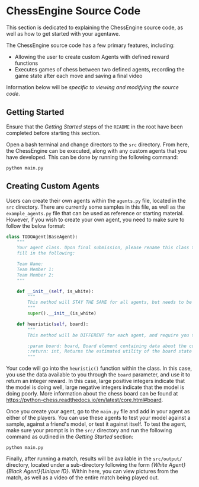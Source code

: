 # ChessEngine Source Code

This section is dedicated to explaining the ChessEngine source code, as well as how to get started with your agentawe. 

The ChessEngine source code has a few primary features, including:
- Allowing the user to create custom Agents with defined reward functions
- Executes games of chess between two defined agents, recording the game state after each move and saving a final video

Information below will be *specific to viewing and modifying the source code*.

## Getting Started

Ensure that the *Getting Started* steps of the `README` in the root have been completed before starting this section.

Open a bash terminal and change directors to the `src` directory. From here, the ChessEngine can be executed, along with any custom agents that you have developed. This can be done by running the following command:

```
python main.py
```

## Creating Custom Agents

Users can create their own agents within the `agents.py` file, located in the `src` directory. There are currently some samples in this file, as well as the `example_agents.py` file that can be used as reference or starting material. However, if you wish to create your own agent, you need to make sure to follow the below format:

```python
class TODOAgent(BaseAgent):
    """
    Your agent class. Upon final submission, please rename this class to {Team Name}Agent.py, and
    fill in the following:

    Team Name:
    Team Member 1:
    Team Member 2:
    """

    def __init__(self, is_white):
        """
        This method will STAY THE SAME for all agents, but needs to be pasted into each at the beginning
        """
        super().__init__(is_white)

    def heuristic(self, board):
        """
        This method will be DIFFERENT for each agent, and require you to return an integer based on information you pull from the board object.

        :param board: board, Board element containing data about the current game state
        :return: int, Returns the estimated utility of the board state 
        """
```

Your code will go into the `heuristic()` function within the class. In this case, you use the data available to you through the `board` parameter, and use it to return an integer reward. In this case, large positive integers indicate that the model is doing well, large negative integers indicate that the model is doing poorly. More information about the chess board can be found at https://python-chess.readthedocs.io/en/latest/core.html#board.

Once you create your agent, go to the `main.py` file and add in your agent as either of the players. You can use these agents to test your model against a sample, against a friend's model, or test it against itself. To test the agent, make sure your prompt is in the `src/` directory and run the following command as outlined in the *Getting Started* section:

```
python main.py
```

Finally, after running a match, results will be available in the `src/output/` directory, located under a sub-directory following the form *{White Agent}_{Black Agent}_{Unique ID}*. Within here, you can view pictures from the match, as well as a video of the entire match being played out.